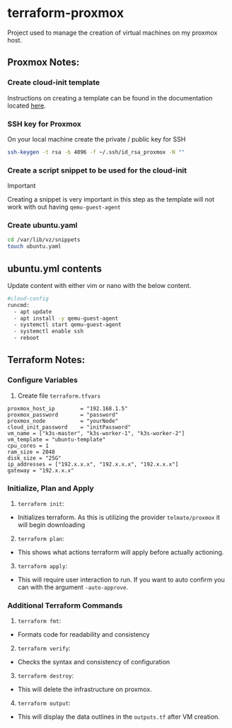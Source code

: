 # terraform-proxmox

Project used to manage the creation of virtual machines on my proxmox host. 


## Proxmox Notes:

### Create cloud-init template

Instructions on creating a template can be found in the documentation located [here](https://registry.terraform.io/providers/Telmate/proxmox/latest/docs/guides/cloud-init%2520getting%2520started#creating-a-cloud-init-template).


### SSH key for Proxmox


On your local machine create the private / public key for SSH
```sh
ssh-keygen -t rsa -b 4096 -f ~/.ssh/id_rsa_proxmox -N ""
```



### Create a script snippet to be used for the cloud-init


>[!IMPORTANT]
>
> Creating a snippet is very important in this step as the template will not work with out having `qemu-guest-agent`
>

### Create ubuntu.yaml

```sh
cd /var/lib/vz/snippets
touch ubuntu.yaml
```

## ubuntu.yml contents
Update content with either vim or nano with the below content.

```sh
#cloud-config
runcmd:
  - apt update
  - apt install -y qemu-guest-agent
  - systemctl start qemu-guest-agent
  - systemctl enable ssh
  - reboot
```

## Terraform Notes:

### Configure Variables

1. Create file `terraform.tfvars`

```
proxmox_host_ip        = "192.168.1.5"
proxmox_password       = "password"
proxmox_node           = "yourNode"
cloud_init_password    = "initPassword"
vm_name = ["k3s-master", "k3s-worker-1", "k3s-worker-2"]
vm_template = "ubuntu-template"
cpu_cores = 1
ram_size = 2048
disk_size = "25G"
ip_addresses = ["192.x.x.x", "192.x.x.x", "192.x.x.x"]
gateway = "192.x.x.x"
```

### Initialize, Plan and Apply



1. `terraform init`:
- Initializes terraform. As this is utilizing the provider `telmate/proxmox` it will begin downloading

2. `terraform plan`:
- This shows what actions terraform will apply before actually actioning.

3. `terraform apply`:
- This will require user interaction to run. If you want to auto confirm you can with the argument `-auto-approve`.


### Additional Terraform Commands
1. `terraform fmt`:
- Formats code for readability and consistency

2. `terraform verify`:
- Checks the syntax and consistency of configuration

3. `terraform destroy`:
- This will delete the infrastructure on proxmox.

4. `terraform output`:
- This will display the data outlines in the `outputs.tf` after VM creation.

